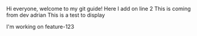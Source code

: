 Hi everyone, welcome to my git guide!
Here I add on line 2
This is coming from dev adrian
This is a test to display

I'm working on feature-123
